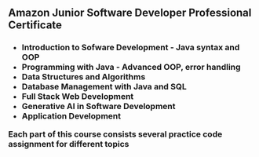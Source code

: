<h2> Amazon Junior Software Developer Professional Certificate </h2>

<h3 This course include 7 part of studing: </h3>

<ul> 
  <li> Introduction to Sofware Development - Java syntax and OOP </li>
  <li> Programming with Java - Advanced OOP, error handling </li>
  <li> Data Structures and Algorithms </li>
  <li> Database Management with Java and SQL </li>
  <li> Full Stack Web Development </li>
  <li> Generative AI in Software Development </li>
  <li> Application Development </li>

</ul>

<t> Each part of this course consists several practice code assignment for different topics </t>

